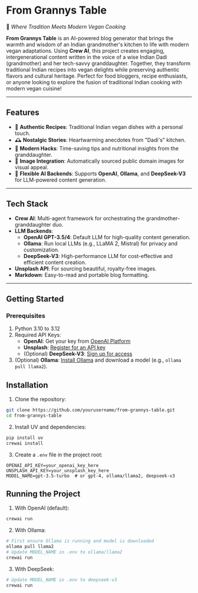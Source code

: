 # **From Grannys Table**  
🍴 *Where Tradition Meets Modern Vegan Cooking*  

**From Grannys Table** is an AI-powered blog generator that brings the warmth and wisdom of an Indian grandmother's kitchen to life with modern vegan adaptations. Using **Crew AI**, this project creates engaging, intergenerational content written in the voice of a wise Indian Dadi (grandmother) and her tech-savvy granddaughter. Together, they transform traditional Indian recipes into vegan delights while preserving authentic flavors and cultural heritage. Perfect for food bloggers, recipe enthusiasts, or anyone looking to explore the fusion of traditional Indian cooking with modern vegan cuisine!  

---

## **Features**  
- 🥕 **Authentic Recipes**: Traditional Indian vegan dishes with a personal touch.  
- 🕰️ **Nostalgic Stories**: Heartwarming anecdotes from "Dadi's" kitchen.  
- 🌱 **Modern Hacks**: Time-saving tips and nutritional insights from the granddaughter.  
- 📸 **Image Integration**: Automatically sourced public domain images for visual appeal.  
- 🤖 **Flexible AI Backends**: Supports **OpenAI**, **Ollama**, and **DeepSeek-V3** for LLM-powered content generation.  

---

## **Tech Stack**  
- **Crew AI**: Multi-agent framework for orchestrating the grandmother-granddaughter duo.  
- **LLM Backends**:  
  - **OpenAI GPT-3.5/4**: Default LLM for high-quality content generation.  
  - **Ollama**: Run local LLMs (e.g., LLaMA 2, Mistral) for privacy and customization.  
  - **DeepSeek-V3**: High-performance LLM for cost-effective and efficient content creation.  
- **Unsplash API**: For sourcing beautiful, royalty-free images.  
- **Markdown**: Easy-to-read and portable blog formatting.  

---

## **Getting Started**  

### **Prerequisites**  
1. Python 3.10 to 3.12  
2. Required API Keys:  
   - **OpenAI**: Get your key from [OpenAI Platform](https://platform.openai.com)
   - **Unsplash**: [Register for an API key](https://unsplash.com/developers)  
   - (Optional) **DeepSeek-V3**: [Sign up for access](https://www.deepseek.com/)  
3. (Optional) **Ollama**: [Install Ollama](https://ollama.ai/) and download a model (e.g., `ollama pull llama2`).  

## Installation

1. Clone the repository:
```bash
git clone https://github.com/yourusername/from-grannys-table.git
cd from-grannys-table
```

2. Install UV and dependencies:
```bash
pip install uv
crewai install
```

3. Create a `.env` file in the project root:
```env
OPENAI_API_KEY=your_openai_key_here
UNSPLASH_API_KEY=your_unsplash_key_here
MODEL_NAME=gpt-3.5-turbo  # or gpt-4, ollama/llama2, deepseek-v3
```

## Running the Project

1. With OpenAI (default):
```bash
crewai run
```

2. With Ollama:
```bash
# First ensure Ollama is running and model is downloaded
ollama pull llama2
# Update MODEL_NAME in .env to ollama/llama2
crewai run
```

3. With DeepSeek:
```bash
# Update MODEL_NAME in .env to deepseek-v3
crewai run
```

